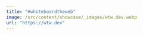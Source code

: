 ```yaml
---
title: "#whiteboardtheweb"
image: /src/content/showcase/_images/wtw.dev.webp
url: "https://wtw.dev"
---
```

